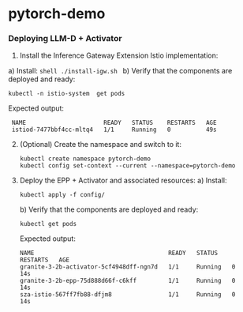 # pytorch-demo


### Deploying LLM-D + Activator

1. Install the Inference Gateway Extension Istio implementation:

a) Install:
    ```shell
    ./install-igw.sh
    ```
b) Verify that the components are deployed and ready:
   ```shell
   kubectl -n istio-system  get pods
   ```
   Expected output:
   ```console
    NAME                      READY   STATUS    RESTARTS   AGE
    istiod-7477bbf4cc-mltq4   1/1     Running   0          49s
   ```

2. (Optional) Create the namespace and switch to it:

    ```shell
    kubectl create namespace pytorch-demo
    kubectl config set-context --current --namespace=pytorch-demo
    ```

3. Deploy the EPP + Activator and associated resources:
   a) Install: 
    ```shell
    kubectl apply -f config/
    ```

    b) Verify that the components are deployed and ready:

    ```shell
    kubectl get pods
    ```
    Expected output:
    ```console
    NAME                                      READY   STATUS    RESTARTS   AGE
    granite-3-2b-activator-5cf4948dff-ngn7d   1/1     Running   0          14s
    granite-3-2b-epp-75d888d66f-c6kff         1/1     Running   0          14s
    sza-istio-567ff7fb88-dfjm8                1/1     Running   0          14s
    ```